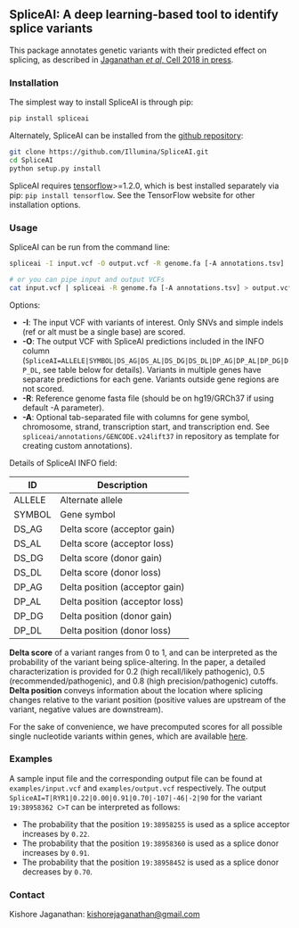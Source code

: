 ## SpliceAI: A deep learning-based tool to identify splice variants
This package annotates genetic variants with their predicted effect on splicing,
as described in [Jaganathan *et al*, Cell 2018 in press](https://URL_FOR_LATER).

### Installation
The simplest way to install SpliceAI is through pip:
```sh
pip install spliceai
```

Alternately, SpliceAI can be installed from the [github repository](https://github.com/Illumina/SpliceAI.git):
```sh
git clone https://github.com/Illumina/SpliceAI.git
cd SpliceAI
python setup.py install
```

SpliceAI requires [tensorflow](https://www.tensorflow.org/install/)>=1.2.0,
which is best installed separately via pip: `pip install tensorflow`. See
the TensorFlow website for other installation options.

### Usage
SpliceAI can be run from the command line:
```sh
spliceai -I input.vcf -O output.vcf -R genome.fa [-A annotations.tsv]

# or you can pipe input and output VCFs
cat input.vcf | spliceai -R genome.fa [-A annotations.tsv] > output.vcf
```
Options:
 - **-I**: The input VCF with variants of interest. Only SNVs and simple indels
  (ref or alt must be a single base) are scored.
 - **-O**: The output VCF with SpliceAI predictions included in the INFO column
  (`SpliceAI=ALLELE|SYMBOL|DS_AG|DS_AL|DS_DG|DS_DL|DP_AG|DP_AL|DP_DG|DP_DL`,
  see table below for details). Variants in multiple genes have separate
  predictions for each gene. Variants outside gene regions are not scored.
 - **-R**: Reference genome fasta file (should be on hg19/GRCh37 if using
  default -A parameter).
 - **-A**: Optional tab-separated file with columns for gene symbol, chromosome,
  strand, transcription start, and transcription end. See
  `spliceai/annotations/GENCODE.v24lift37` in repository as template for
  creating custom annotations).

Details of SpliceAI INFO field:

|    ID    | Description |
| -------- | ----------- |
|  ALLELE  | Alternate allele |
|  SYMBOL  | Gene symbol |
|  DS_AG   | Delta score (acceptor gain) |
|  DS_AL   | Delta score (acceptor loss) |
|  DS_DG   | Delta score (donor gain) |
|  DS_DL   | Delta score (donor loss) |
|  DP_AG   | Delta position (acceptor gain) |
|  DP_AL   | Delta position (acceptor loss) |
|  DP_DG   | Delta position (donor gain) |
|  DP_DL   | Delta position (donor loss) |

**Delta score** of a variant ranges from 0 to 1, and can be interpreted as the probability of the variant being splice-altering. In the paper, a detailed characterization is provided for 0.2 (high recall/likely pathogenic), 0.5 (recommended/pathogenic), and 0.8 (high precision/pathogenic) cutoffs. **Delta position** conveys information about the location where splicing changes relative to the variant position (positive values are upstream of the variant, negative values are downstream).

For the sake of convenience, we have precomputed scores for all possible single nucleotide variants within genes, which are available [here](https://basespace.illumina.com/s/5u6ThOblecrh).

### Examples
A sample input file and the corresponding output file can be found at `examples/input.vcf` and `examples/output.vcf` respectively. The output `SpliceAI=T|RYR1|0.22|0.00|0.91|0.70|-107|-46|-2|90` for the variant `19:38958362 C>T` can be interpreted as follows:
* The probability that the position `19:38958255` is used as a splice acceptor increases by `0.22`.
* The probability that the position `19:38958360` is used as a splice donor increases by `0.91`.
* The probability that the position `19:38958452` is used as a splice donor decreases by `0.70`.

### Contact
Kishore Jaganathan: kishorejaganathan@gmail.com
